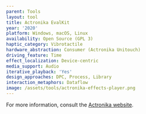 ```yaml
---
parent: Tools
layout: tool
title: Actronika EvalKit
year: '2020'
platform: Windows, macOS, Linux
availability: Open Source (GPL 3)
haptic_category: Vibrotactile
hardware_abstraction: Consumer (Actronika Unitouch)
driving_feature: Time
effect_localization: Device-centric
media_support: Audio
iterative_playback: 'Yes'
design_approaches: DPC, Process, Library
interaction_metaphors: Dataflow
image: /assets/tools/actronika-effects-player.png
---
```

For more information, consult the [Actronika website](https://www.actronika.com/).
